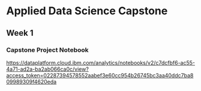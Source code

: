 # Applied Data Science Capstone
## Week 1
### Capstone Project Notebook
https://dataplatform.cloud.ibm.com/analytics/notebooks/v2/c7dcfbf6-ac55-4a71-ad2a-ba2ab066ca0c/view?access_token=02287394578552aabef3e60cc954b26745bc3aa40ddc7ba809989309f4620eda

